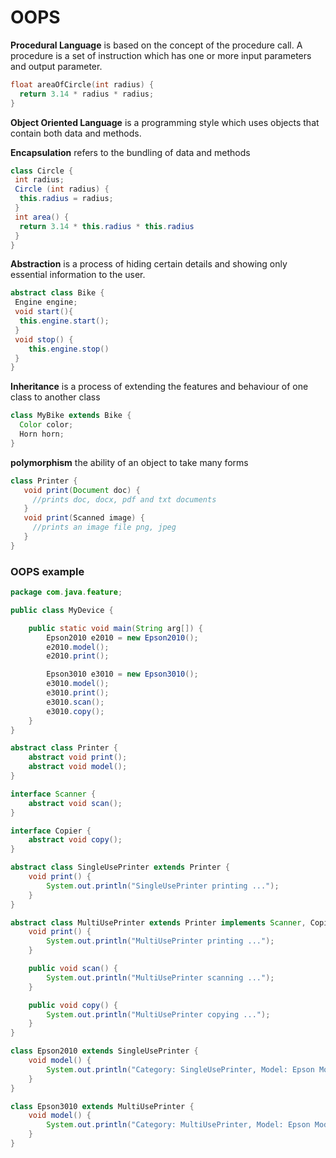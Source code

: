 # OOPS

__Procedural Language__ is based on the concept of the procedure call. A procedure is a set of instruction which has one or more input parameters and output parameter.
```C
float areaOfCircle(int radius) {
  return 3.14 * radius * radius;
}
```
__Object Oriented Language__ is a programming style which uses objects that contain both data and methods.

__Encapsulation__ refers to the bundling of data and methods
```java
class Circle {
 int radius;
 Circle (int radius) {
  this.radius = radius;
 }
 int area() {
  return 3.14 * this.radius * this.radius 
 }
}
```
__Abstraction__ is a process of hiding certain details and showing only essential information to the user.
```java
abstract class Bike {
 Engine engine;
 void start(){
  this.engine.start();
 }
 void stop() {
    this.engine.stop()
 }
}
```
__Inheritance__ is a process of extending the features and behaviour of one class to another class
```java
class MyBike extends Bike {
  Color color;
  Horn horn;
}
```
__polymorphism__ the ability of an object to take many forms
```java
class Printer {
   void print(Document doc) {
     //prints doc, docx, pdf and txt documents
   }
   void print(Scanned image) {
     //prints an image file png, jpeg
   }
}
```
### OOPS example
```java
package com.java.feature;

public class MyDevice {

	public static void main(String arg[]) {
		Epson2010 e2010 = new Epson2010();
		e2010.model();
		e2010.print();

		Epson3010 e3010 = new Epson3010();
		e3010.model();
		e3010.print();
		e3010.scan();
		e3010.copy();
	}
}

abstract class Printer {
	abstract void print();
	abstract void model();
}

interface Scanner {
	abstract void scan();
}

interface Copier {
	abstract void copy();
}

abstract class SingleUsePrinter extends Printer {
	void print() {
		System.out.println("SingleUsePrinter printing ...");
	}
}

abstract class MultiUsePrinter extends Printer implements Scanner, Copier {
	void print() {
		System.out.println("MultiUsePrinter printing ...");
	}

	public void scan() {
		System.out.println("MultiUsePrinter scanning ...");
	}

	public void copy() {
		System.out.println("MultiUsePrinter copying ...");
	}
}

class Epson2010 extends SingleUsePrinter {
	void model() {
		System.out.println("Category: SingleUsePrinter, Model: Epson Model 2010");
	}
}

class Epson3010 extends MultiUsePrinter {
	void model() {
		System.out.println("Category: MultiUsePrinter, Model: Epson Model 3010");
	}
}

```
